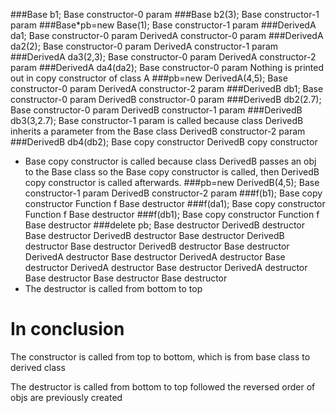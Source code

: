 ###Base b1;
Base constructor-0 param
###Base b2(3);
Base constructor-1 param
###Base*pb=new Base(1);
Base constructor-1 param
###DerivedA da1;
Base constructor-0 param
DerivedA constructor-0 param
###DerivedA da2(2);
Base constructor-0 param
DerivedA constructor-1 param
###DerivedA da3(2,3);
Base constructor-0 param
DerivedA constructor-2 param
###DerivedA da4(da2);
Base constructor-0 param
Nothing is printed out in copy constructor of class A
###pb=new DerivedA(4,5);
Base constructor-0 param
DerivedA constructor-2 param
###DerivedB db1;
Base constructor-0 param
DerivedB constructor-0 param
###DerivedB db2(2.7);
Base constructor-0 param
DerivedB constructor-1 param
###DerivedB db3(3,2.7);
Base constructor-1 param is called because class DerivedB inherits a parameter from the Base class 
DerivedB constructor-2 param
###DerivedB db4(db2);
Base copy constructor
DerivedB copy constructor
- Base copy constructor is called because class DerivedB passes an obj to the Base class so the Base copy constructor is called, then DerivedB copy constructor is called afterwards.
###pb=new DerivedB(4,5);
Base constructor-1 param
DerivedB constructor-2 param
###f(b1);
Base copy constructor
Function f
Base destructor
###f(da1);
Base copy constructor
Function f
Base destructor
###f(db1);
Base copy constructor
Function f
Base destructor
###delete pb;
Base destructor
DerivedB destructor
Base destructor
DerivedB destructor
Base destructor
DerivedB destructor
Base destructor
DerivedB destructor
Base destructor
DerivedA destructor
Base destructor
DerivedA destructor
Base destructor
DerivedA destructor
Base destructor
DerivedA destructor
Base destructor
Base destructor
Base destructor
- The destructor is called from bottom to top

<h1>In conclusion</h1>
<p>The constructor is called from top to bottom, which is from base class to derived class</p>
<p>The destructor is called from bottom to top followed the reversed order of objs are previously created</p>